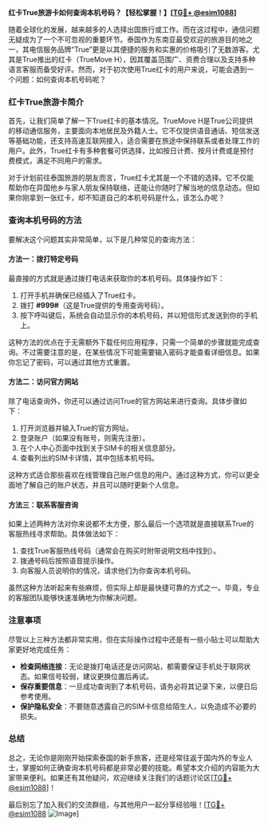 **红卡True旅游卡如何查询本机号码？【轻松掌握！】[[TG💪+ @esim1088](https://t.me/s/esim1088)]**

随着全球化的发展，越来越多的人选择出国旅行或工作。而在这过程中，通信问题无疑成为了一个不可忽视的重要环节。泰国作为东南亚最受欢迎的旅游目的地之一，其电信服务品牌“True”更是以其便捷的服务和实惠的价格吸引了无数游客。尤其是True推出的红卡（TrueMove H），因其覆盖范围广、资费合理以及支持多种语言客服而备受好评。然而，对于初次使用True红卡的用户来说，可能会遇到一个问题：如何查询本机号码呢？

### 红卡True旅游卡简介

首先，让我们简单了解一下True红卡的基本情况。TrueMove H是True公司提供的移动通信服务，主要面向本地居民及外籍人士。它不仅提供语音通话、短信发送等基础功能，还支持高速互联网接入，适合需要在旅途中保持联系或者处理工作的用户。此外，True红卡有多种套餐可供选择，比如按日计费、按月计费或是预付费模式，满足不同用户的需求。

对于计划前往泰国旅游的朋友而言，True红卡尤其是一个不错的选择。它不仅能帮助你在异国他乡与家人朋友保持联络，还能让你随时了解当地的信息动态。但如果你刚拿到一张红卡，却不知道自己的本机号码是什么，该怎么办呢？

### 查询本机号码的方法

要解决这个问题其实非常简单，以下是几种常见的查询方法：

#### 方法一：拨打特定号码
最直接的方式就是通过拨打电话来获取你的本机号码。具体操作如下：
1. 打开手机并确保已经插入了True红卡。
2. 拨打 **#999#**（这是True提供的专用查询号码）。
3. 按下呼叫键后，系统会自动显示你的本机号码，并以短信形式发送到你的手机上。

这种方法的优点在于无需额外下载任何应用程序，只需一个简单的步骤就能完成查询。不过需要注意的是，在某些情况下可能需要输入密码才能查看详细信息。如果你忘记了密码，可以通过其他方式重置。

#### 方法二：访问官方网站
除了电话查询外，你还可以通过访问True的官方网站来进行查询。具体步骤如下：
1. 打开浏览器并输入True的官方网址。
2. 登录账户（如果没有账号，则需先注册）。
3. 在个人中心页面中找到关于SIM卡的相关信息部分。
4. 查看列出的SIM卡详情，其中包括本机号码。

这种方式适合那些喜欢在线管理自己账户信息的用户。通过这种方式，你可以更全面地了解自己的账户状态，并且可以随时更新个人信息。

#### 方法三：联系客服咨询
如果上述两种方法对你来说都不太方便，那么最后一个选项就是直接联系True的客服热线寻求帮助。具体做法如下：
1. 查找True客服热线号码（通常会在购买时附带说明文档中找到）。
2. 拨通号码后按照语音提示操作。
3. 向客服人员说明你的情况，请求他们为你查询本机号码。

虽然这种方法听起来有些麻烦，但实际上却是最快捷可靠的方式之一。毕竟，专业的客服团队能够快速准确地为你解决问题。

### 注意事项

尽管以上三种方法都非常实用，但在实际操作过程中还是有一些小贴士可以帮助大家更好地完成任务：

- **检查网络连接**：无论是拨打电话还是访问网站，都需要保证手机处于联网状态。如果信号较弱，建议更换位置后再试。
- **保存重要信息**：一旦成功查询到了本机号码，请务必将其记录下来，以便日后参考使用。
- **保护隐私安全**：不要随意透露自己的SIM卡信息给陌生人，以免造成不必要的损失。

### 总结

总之，无论你是刚刚开始探索泰国的新手旅客，还是经常往返于国内外的专业人士，掌握如何正确查询本机号码都是非常必要的技能。希望本文介绍的内容能为大家带来便利。如果还有其他疑问，欢迎继续关注我们的话题讨论区[[TG💪+ @esim1088](https://t.me/s/esim1088)]！

最后别忘了加入我们的交流群组，与其他用户一起分享经验哦！[[TG💪+ @esim1088](https://t.me/s/esim1088) ![Image](https://i.postimg.cc/4NQfJmqS/Snipaste-2025-05-13-00-14-12.png)]